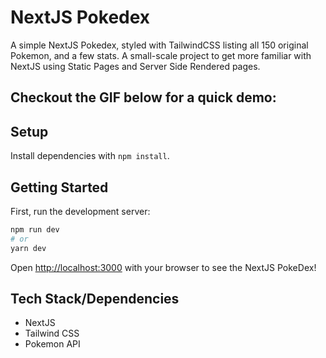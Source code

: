# NextJS Pokedex

A simple NextJS Pokedex, styled with TailwindCSS listing all 150 original Pokemon, and a few stats.
A small-scale project to get more familiar with NextJS using Static Pages and Server Side Rendered pages.

## Checkout the GIF below for a quick demo:


## Setup

Install dependencies with `npm install`.

## Getting Started

First, run the development server:

```bash
npm run dev
# or
yarn dev
```

Open [http://localhost:3000](http://localhost:3000) with your browser to see the NextJS PokeDex!

## Tech Stack/Dependencies
 - NextJS
 - Tailwind CSS
 - Pokemon API
